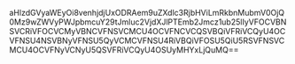 aHlzdGVyaWEyOi8venhjdjUxODRAem9uZXdlc3RjbHViLmRkbnMubmV0OjQ0Mz9wZWVyPWJpbmcuY29tJmluc2VjdXJlPTEmb2Jmcz1ub25lIyVFOCVBNSVCRiVFOCVCMyVBNCVFNSVCMCU4OCVFNCVCQSVBQiVFRiVCQyU4OCVFNSU4NSVBNyVFNSU5QyVCMCVFNSU4RiVBQiVFOSU5QiU5RSVFNSVCMCU4OCVFNyVCNyU5QSVFRiVCQyU4OSUyMHYxLjQuMQ==
